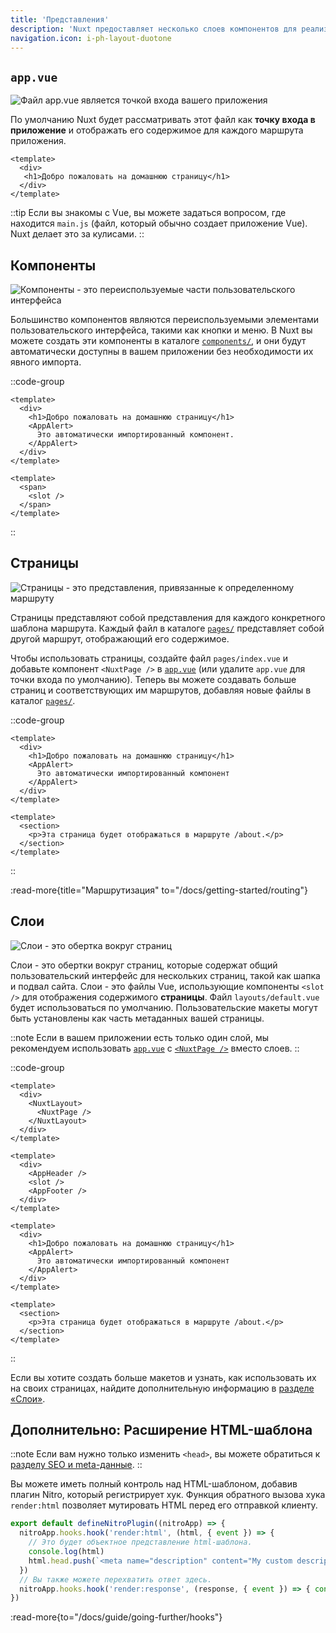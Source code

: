 ```yaml
---
title: 'Представления'
description: 'Nuxt предоставляет несколько слоев компонентов для реализации пользовательского интерфейса вашего приложения.'
navigation.icon: i-ph-layout-duotone
---
```


## `app.vue`

![Файл app.vue является точкой входа вашего приложения](/assets/docs/getting-started/views/app.svg)

По умолчанию Nuxt будет рассматривать этот файл как **точку входа в приложение** и отображать его содержимое для каждого маршрута приложения.

```vue [app.vue]
<template>
  <div>
   <h1>Добро пожаловать на домашнюю страницу</h1>
  </div>
</template>
```

::tip
Если вы знакомы с Vue, вы можете задаться вопросом, где находится `main.js` (файл, который обычно создает приложение Vue). Nuxt делает это за кулисами.
::

## Компоненты

![Компоненты - это переиспользуемые части пользовательского интерфейса](/assets/docs/getting-started/views/components.svg)

Большинство компонентов являются переиспользуемыми элементами пользовательского интерфейса, такими как кнопки и меню. В Nuxt вы можете создать эти компоненты в каталоге [`components/`](/docs/guide/directory-structure/components), и они будут автоматически доступны в вашем приложении без необходимости их явного импорта.

::code-group

```vue [app.vue]
<template>
  <div>
    <h1>Добро пожаловать на домашнюю страницу</h1>
    <AppAlert>
      Это автоматически импортированный компонент.
    </AppAlert>
  </div>
</template>
```

```vue [components/AppAlert.vue]
<template>
  <span>
    <slot />
  </span>
</template>
```

::

## Страницы

![Страницы - это представления, привязанные к определенному маршруту](/assets/docs/getting-started/views/pages.svg)

Страницы представляют собой представления для каждого конкретного шаблона маршрута. Каждый файл в каталоге [`pages/`](/docs/guide/directory-structure/pages) представляет собой другой маршрут, отображающий его содержимое.

Чтобы использовать страницы, создайте файл `pages/index.vue` и добавьте компонент `<NuxtPage />` в [`app.vue`](/docs/guide/directory-structure/app) (или удалите `app.vue` для точки входа по умолчанию). Теперь вы можете создавать больше страниц и соответствующих им маршрутов, добавляя новые файлы в каталог [`pages/`](/docs/guide/directory-structure/pages).

::code-group

```vue [pages/index.vue]
<template>
  <div>
    <h1>Добро пожаловать на домашнюю страницу</h1>
    <AppAlert>
      Это автоматически импортированный компонент
    </AppAlert>
  </div>
</template>
```

```vue [pages/about.vue]
<template>
  <section>
    <p>Эта страница будет отображаться в маршруте /about.</p>
  </section>
</template>
```

::

:read-more{title="Маршрутизация" to="/docs/getting-started/routing"}

## Слои

![Слои - это обертка вокруг страниц](/assets/docs/getting-started/views/layouts.svg)

Слои - это обертки вокруг страниц, которые содержат общий пользовательский интерфейс для нескольких страниц, такой как шапка и подвал сайта. Слои - это файлы Vue, использующие компоненты `<slot />` для отображения содержимого **страницы**. Файл `layouts/default.vue` будет использоваться по умолчанию. Пользовательские макеты могут быть установлены как часть метаданных вашей страницы.

::note
Если в вашем приложении есть только один слой, мы рекомендуем использовать [`app.vue`](/docs/guide/directory-structure/app) с [`<NuxtPage />`](/docs/api/components/nuxt-page) вместо слоев.
::

::code-group

```vue [app.vue]
<template>
  <div>
    <NuxtLayout>
      <NuxtPage />
    </NuxtLayout>
  </div>
</template>
```

```vue [layouts/default.vue]
<template>
  <div>
    <AppHeader />
    <slot />
    <AppFooter />
  </div>
</template>
```

```vue [pages/index.vue]
<template>
  <div>
    <h1>Добро пожаловать на домашнюю страницу</h1>
    <AppAlert>
      Это автоматически импортированный компонент
    </AppAlert>
  </div>
</template>
```

```vue [pages/about.vue]
<template>
  <section>
    <p>Эта страница будет отображаться в маршруте /about.</p>
  </section>
</template>
```

::

Если вы хотите создать больше макетов и узнать, как использовать их на своих страницах, найдите дополнительную информацию в [разделе «Слои»](/docs/guide/directory-structure/layouts).

## Дополнительно: Расширение HTML-шаблона

::note
Если вам нужно только изменить `<head>`, вы можете обратиться к [разделу SEO и meta-данные](/docs/getting-started/seo-meta).
::

Вы можете иметь полный контроль над HTML-шаблоном, добавив плагин Nitro, который регистрирует хук.
Функция обратного вызова хука `render:html` позволяет мутировать HTML перед его отправкой клиенту.

```ts twoslash [server/plugins/extend-html.ts]
export default defineNitroPlugin((nitroApp) => {
  nitroApp.hooks.hook('render:html', (html, { event }) => {
    // Это будет объектное представление html-шаблона.
    console.log(html)
    html.head.push(`<meta name="description" content="My custom description" />`)
  })
  // Вы также можете перехватить ответ здесь.
  nitroApp.hooks.hook('render:response', (response, { event }) => { console.log(response) })
})
```

:read-more{to="/docs/guide/going-further/hooks"}
